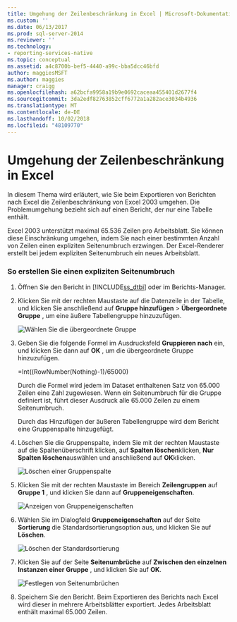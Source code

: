 ```yaml
---
title: Umgehung der Zeilenbeschränkung in Excel | Microsoft-Dokumentation
ms.custom: ''
ms.date: 06/13/2017
ms.prod: sql-server-2014
ms.reviewer: ''
ms.technology:
- reporting-services-native
ms.topic: conceptual
ms.assetid: a4c8700b-bef5-4440-a99c-bba5dcc46bfd
author: maggiesMSFT
ms.author: maggies
manager: craigg
ms.openlocfilehash: a62bcfa9958a19b9e0692caceaa455401d2677f4
ms.sourcegitcommit: 3da2edf82763852cff6772a1a282ace3034b4936
ms.translationtype: MT
ms.contentlocale: de-DE
ms.lasthandoff: 10/02/2018
ms.locfileid: "48109770"
---
```

# <a name="work-around-the-excel-row-limitation"></a>Umgehung der Zeilenbeschränkung in Excel
  In diesem Thema wird erläutert, wie Sie beim Exportieren von Berichten nach Excel die Zeilenbeschränkung von Excel 2003 umgehen. Die Problemumgehung bezieht sich auf einen Bericht, der nur eine Tabelle enthält.  
  
 Excel 2003 unterstützt maximal 65.536 Zeilen pro Arbeitsblatt. Sie können diese Einschränkung umgehen, indem Sie nach einer bestimmten Anzahl von Zeilen einen expliziten Seitenumbruch erzwingen. Der Excel-Renderer erstellt bei jedem expliziten Seitenumbruch ein neues Arbeitsblatt.  
  
### <a name="to-create-an-explicit-page-break"></a>So erstellen Sie einen expliziten Seitenumbruch  
  
1.  Öffnen Sie den Bericht in [!INCLUDE[ss_dtbi](../../includes/ss-dtbi-md.md)] oder im Berichts-Manager.  
  
2.  Klicken Sie mit der rechten Maustaste auf die Datenzeile in der Tabelle, und klicken Sie anschließend auf **Gruppe hinzufügen** > **Übergeordnete Gruppe** , um eine äußere Tabellengruppe hinzuzufügen.  
  
     ![Wählen Sie die übergeordnete Gruppe](../media/datarow-selectparentgroup.png "Select the Parent Group")  
  
3.  Geben Sie die folgende Formel im Ausdrucksfeld **Gruppieren nach** ein, und klicken Sie dann auf **OK** , um die übergeordnete Gruppe hinzuzufügen.  
  
     =Int((RowNumber(Nothing)-1)/65000)  
  
     Durch die Formel wird jedem im Dataset enthaltenen Satz von 65.000 Zeilen eine Zahl zugewiesen. Wenn ein Seitenumbruch für die Gruppe definiert ist, führt dieser Ausdruck alle 65.000 Zeilen zu einem Seitenumbruch.  
  
     Durch das Hinzufügen der äußeren Tabellengruppe wird dem Bericht eine Gruppenspalte hinzugefügt.  
  
4.  Löschen Sie die Gruppenspalte, indem Sie mit der rechten Maustaste auf die Spaltenüberschrift klicken, auf **Spalten löschen**klicken, **Nur Spalten löschen**auswählen und anschließend auf **OK**klicken.  
  
     ![Löschen einer Gruppenspalte](../media/groupcolumn-delete-updated.png "Delete a group column")  
  
5.  Klicken Sie mit der rechten Maustaste im Bereich **Zeilengruppen** auf **Gruppe 1** , und klicken Sie dann auf **Gruppeneigenschaften**.  
  
     ![Anzeigen von Gruppeneigenschaften](../media/groupproperties-updated.png "View group properties")  
  
6.  Wählen Sie im Dialogfeld **Gruppeneigenschaften** auf der Seite **Sortierung** die Standardsortierungsoption aus, und klicken Sie auf **Löschen**.  
  
     ![Löschen der Standardsortierung](../media/groupproperties-sorting-updated.png "Delete default sorting")  
  
7.  Klicken Sie auf der Seite **Seitenumbrüche** auf **Zwischen den einzelnen Instanzen einer Gruppe** , und klicken Sie auf **OK**.  
  
     ![Festlegen von Seitenumbrüchen](../media/groupproperties-pagebreaks-updated.png "Set page breaks")  
  
8.  Speichern Sie den Bericht. Beim Exportieren des Berichts nach Excel wird dieser in mehrere Arbeitsblätter exportiert. Jedes Arbeitsblatt enthält maximal 65.000 Zeilen.  
  
  
